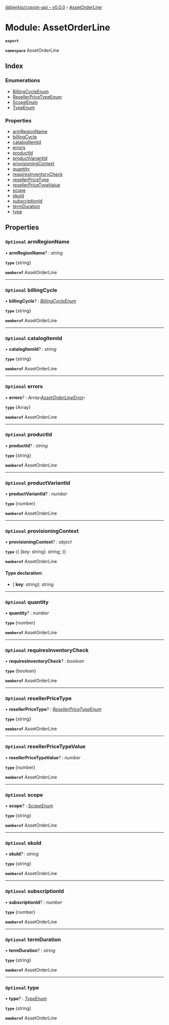 [@bjerkio/crayon-api - v0.0.0](../README.md) › [AssetOrderLine](assetorderline.md)

# Module: AssetOrderLine

**`export`** 

**`namespace`** AssetOrderLine

## Index

### Enumerations

* [BillingCycleEnum](../enums/assetorderline.billingcycleenum.md)
* [ResellerPriceTypeEnum](../enums/assetorderline.resellerpricetypeenum.md)
* [ScopeEnum](../enums/assetorderline.scopeenum.md)
* [TypeEnum](../enums/assetorderline.typeenum.md)

### Properties

* [armRegionName](assetorderline.md#optional-armregionname)
* [billingCycle](assetorderline.md#optional-billingcycle)
* [catalogItemId](assetorderline.md#optional-catalogitemid)
* [errors](assetorderline.md#optional-errors)
* [productId](assetorderline.md#optional-productid)
* [productVariantId](assetorderline.md#optional-productvariantid)
* [provisioningContext](assetorderline.md#optional-provisioningcontext)
* [quantity](assetorderline.md#optional-quantity)
* [requiresInventoryCheck](assetorderline.md#optional-requiresinventorycheck)
* [resellerPriceType](assetorderline.md#optional-resellerpricetype)
* [resellerPriceTypeValue](assetorderline.md#optional-resellerpricetypevalue)
* [scope](assetorderline.md#optional-scope)
* [skuId](assetorderline.md#optional-skuid)
* [subscriptionId](assetorderline.md#optional-subscriptionid)
* [termDuration](assetorderline.md#optional-termduration)
* [type](assetorderline.md#optional-type)

## Properties

### `Optional` armRegionName

• **armRegionName**? : *string*

**`type`** {string}

**`memberof`** AssetOrderLine

___

### `Optional` billingCycle

• **billingCycle**? : *[BillingCycleEnum](../enums/assetorderline.billingcycleenum.md)*

**`type`** {string}

**`memberof`** AssetOrderLine

___

### `Optional` catalogItemId

• **catalogItemId**? : *string*

**`type`** {string}

**`memberof`** AssetOrderLine

___

### `Optional` errors

• **errors**? : *Array‹[AssetOrderLineError](../interfaces/assetorderlineerror.md)›*

**`type`** {Array<AssetOrderLineError>}

**`memberof`** AssetOrderLine

___

### `Optional` productId

• **productId**? : *string*

**`type`** {string}

**`memberof`** AssetOrderLine

___

### `Optional` productVariantId

• **productVariantId**? : *number*

**`type`** {number}

**`memberof`** AssetOrderLine

___

### `Optional` provisioningContext

• **provisioningContext**? : *object*

**`type`** {{ [key: string]: string; }}

**`memberof`** AssetOrderLine

#### Type declaration:

* \[ **key**: *string*\]: string

___

### `Optional` quantity

• **quantity**? : *number*

**`type`** {number}

**`memberof`** AssetOrderLine

___

### `Optional` requiresInventoryCheck

• **requiresInventoryCheck**? : *boolean*

**`type`** {boolean}

**`memberof`** AssetOrderLine

___

### `Optional` resellerPriceType

• **resellerPriceType**? : *[ResellerPriceTypeEnum](../enums/assetorderline.resellerpricetypeenum.md)*

**`type`** {string}

**`memberof`** AssetOrderLine

___

### `Optional` resellerPriceTypeValue

• **resellerPriceTypeValue**? : *number*

**`type`** {number}

**`memberof`** AssetOrderLine

___

### `Optional` scope

• **scope**? : *[ScopeEnum](../enums/assetorderline.scopeenum.md)*

**`type`** {string}

**`memberof`** AssetOrderLine

___

### `Optional` skuId

• **skuId**? : *string*

**`type`** {string}

**`memberof`** AssetOrderLine

___

### `Optional` subscriptionId

• **subscriptionId**? : *number*

**`type`** {number}

**`memberof`** AssetOrderLine

___

### `Optional` termDuration

• **termDuration**? : *string*

**`type`** {string}

**`memberof`** AssetOrderLine

___

### `Optional` type

• **type**? : *[TypeEnum](../enums/assetorderline.typeenum.md)*

**`type`** {string}

**`memberof`** AssetOrderLine
